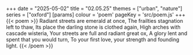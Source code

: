 +++
date = "2025-05-02"
title = "02.05.25"
themes = ["urban", "nature"]
series = ["oxford"]
[params]
  colour = 'poem'
  pageKey = 'src/poem.js'
+++
{{< poem >}}
Radiant streets are emerald at once,
The frailties stagnation left to thaw,
Its place the darling stone is clothed again,
High arches with cascade wisteria,
Your streets are full and radiant great ox,
A glory lent and spent that you would turn,
To your first love, your strength and founding light.
{{< /poem >}}